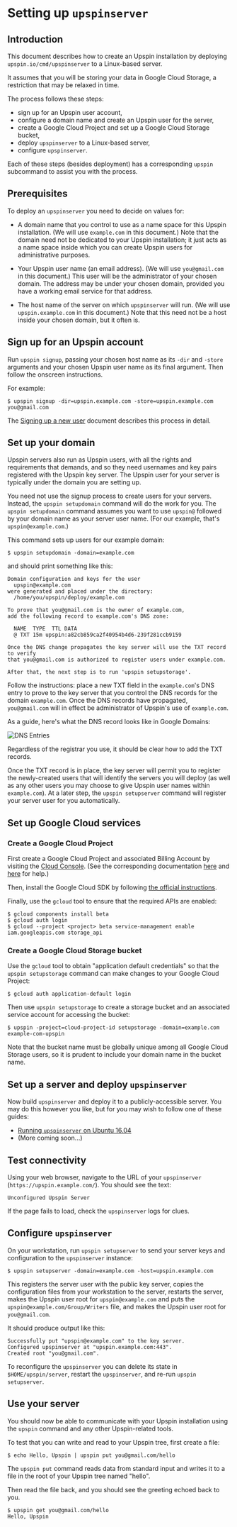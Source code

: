 # Setting up `upspinserver`

## Introduction

This document describes how to create an Upspin installation by deploying
`upspin.io/cmd/upspinserver` to a Linux-based server.

It assumes that you will be storing your data in Google Cloud Storage,
a restriction that may be relaxed in time.

The process follows these steps:

- sign up for an Upspin user account,
- configure a domain name and create an Upspin user for the server,
- create a Google Cloud Project and set up a Google Cloud Storage bucket,
- deploy `upspinserver` to a Linux-based server,
- configure `upspinserver`.

Each of these steps (besides deployment) has a corresponding `upspin`
subcommand to assist you with the process.

## Prerequisites

To deploy an `upspinserver` you need to decide on values for:

- A domain name that you control to use as a name space for this Upspin
  installation. (We will use `example.com` in this document.)
  Note that the domain need not be dedicated to your Upspin installation; it
  just acts as a name space inside which you can create Upspin users for
  administrative purposes.

- Your Upspin user name (an email address).
  (We will use `you@gmail.com` in this document.)
  This user will be the administrator of your chosen domain.
  The address may be under your chosen domain, provided you have a working
  email service for that address.

- The host name of the server on which `upspinserver` will run.
  (We will use `upspin.example.com` in this document.)
  Note that this need not be a host inside your chosen domain, but it often is.

## Sign up for an Upspin account

Run `upspin signup`, passing your chosen host name as its `-dir` and `-store`
arguments and your chosen Upspin user name as its final argument.
Then follow the onscreen instructions.

For example:

```
$ upspin signup -dir=upspin.example.com -store=upspin.example.com you@gmail.com
```

The [Signing up a new user](/doc/signup.md) document describes this process in
detail.

## Set up your domain

Upspin servers also run as Upspin users, with all the rights and requirements
that demands, and so they need usernames and key pairs registered with the
Upspin key server.
The Upspin user for your server is typically under the domain you are setting up.

You need not use the signup process to create users for your servers.
Instead, the `upspin setupdomain` command will do the work for you.
The `upspin setupdomain` command assumes you want to use `upspin@` followed by
your domain name as your server user name.
(For our example, that's `upspin@example.com`.)

This command sets up users for our example domain:

```
$ upspin setupdomain -domain=example.com
```

and should print something like this:

```
Domain configuration and keys for the user
  upspin@example.com
were generated and placed under the directory:
  /home/you/upspin/deploy/example.com

To prove that you@gmail.com is the owner of example.com,
add the following record to example.com's DNS zone:

  NAME  TYPE  TTL DATA
  @ TXT 15m upspin:a82cb859ca2f40954b4d6-239f281ccb9159

Once the DNS change propagates the key server will use the TXT record to verify
that you@gmail.com is authorized to register users under example.com.

After that, the next step is to run 'upspin setupstorage'.
```

Follow the instructions: place a new TXT field in the `example.com`'s DNS entry
to prove to the key server that you control the DNS records for the domain
`example.com`.
Once the DNS records have propagated, `you@gmail.com` will in effect be
administrator of Upspin's use of `example.com`.

As a guide, here's what the DNS record looks like in Google Domains:

![DNS Entries](/images/txt_dns.png)

Regardless of the registrar you use, it should be clear how to add the TXT
records.

Once the TXT record is in place, the key server will permit you to register the
newly-created users that will identify the servers you will deploy (as well as
any other users you may choose to give Upspin user names within `example.com`).
At a later step, the `upspin setupserver` command will register your server
user for you automatically.

## Set up Google Cloud services

### Create a Google Cloud Project

First create a Google Cloud Project and associated Billing Account by visiting the
[Cloud Console](https://cloud.google.com/console).
(See the corresponding documentation
[here](https://support.google.com/cloud/answer/6251787?hl=en) and
[here]([https://support.google.com/cloud/answer/6288653?hl=en)
for help.)

Then, install the Google Cloud SDK by following
[the official instructions](https://cloud.google.com/sdk/downloads).

Finally, use the `gcloud` tool to ensure that the required APIs are enabled:

```
$ gcloud components install beta
$ gcloud auth login
$ gcloud --project <project> beta service-management enable iam.googleapis.com storage_api
```

### Create a Google Cloud Storage bucket

Use the `gcloud` tool to obtain "application default credentials" so that the
`upspin setupstorage` command can make changes to your Google Cloud Project:

```
$ gcloud auth application-default login
```

Then use `upspin setupstorage` to create a storage bucket and an associated
service account for accessing the bucket:

```
$ upspin -project=cloud-project-id setupstorage -domain=example.com example-com-upspin
```

Note that the bucket name must be globally unique among all Google Cloud
Storage users, so it is prudent to include your domain name in the bucket name.

## Set up a server and deploy `upspinserver`

Now build `upspinserver` and deploy it to a publicly-accessible server.
You may do this however you like, but for you may wish to follow one
of these guides:

- [Running `upspinserver` on Ubuntu 16.04](/doc/server_setup_ubuntu.md)
- (More coming soon...)

## Test connectivity

Using your web browser, navigate to the URL of your `upspinserver`
(`https://upspin.example.com/`).
You should see the text:

```
Unconfigured Upspin Server
```

If the page fails to load, check the `upspinserver` logs for clues.


## Configure `upspinserver`

On your workstation, run `upspin setupserver` to send your server keys and
configuration to the `upspinserver` instance:

```
$ upspin setupserver -domain=example.com -host=upspin.example.com
```

This registers the server user with the public key server, copies the
configuration files from your workstation to the server, restarts the server,
makes the Upspin user root for `upspin@example.com` and puts the
`upspin@example.com/Group/Writers` file, and makes the Upspin user root for
`you@gmail.com`.

It should produce output like this:

```
Successfully put "upspin@example.com" to the key server.
Configured upspinserver at "upspin.example.com:443".
Created root "you@gmail.com".
```

To reconfigure the `upspinserver` you can delete its state in
`$HOME/upspin/server`, restart the `upspinserver`,
and re-run `upspin setupserver`.

## Use your server

You should now be able to communicate with your Upspin installation using the
`upspin` command and any other Upspin-related tools.

To test that you can write and read to your Upspin tree, first create a file:

```
$ echo Hello, Upspin | upspin put you@gmail.com/hello
```

The `upspin put` command reads data from standard input and writes it to a file
in the root of your Upspin tree named "hello".

Then read the file back, and you should see the greeting echoed back to you.

```
$ upspin get you@gmail.com/hello
Hello, Upspin
```
